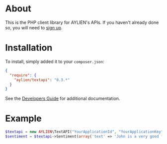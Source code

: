 About
=====

This is the PHP client library for AYLIEN's APIs. If you haven't already done so, you will need to [sign up](https://developer.aylien.com/signup).

Installation
============

To install, simply added it to your `composer.json`:

```json
{
  "require": {
    "aylien/textapi": "0.3.*"
  }
}
```

See the [Developers Guide](https://developer.aylien.com/docs) for additional documentation.

Example
=======

```php
$textapi = new AYLIEN\TextAPI("YourApplicationId", "YourApplicationKey");
$sentiment = $textapi->Sentiment(array('text' => 'John is a very good football player!'));
```
